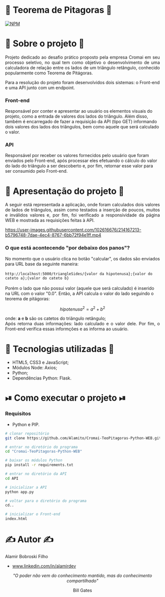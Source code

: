 # 🧮 Teorema de Pitagoras 🔺
[![NPM](https://img.shields.io/github/license/Alamito/Cromai-TeoPitagoras-Python-WEB)](https://github.com/Alamito/Cromai-TeoPitagoras-Python-WEB/blob/main/LICENSE)

# 📜 Sobre o projeto 📜
<p align="justify">
Projeto dedicado ao desafio prático proposto pela empresa Cromai em seu processo seletivo, no qual tem como objetivo o desenvolvimento de uma calculadora de relação entre os lados de um triângulo retângulo, conhecido popularmente como Teorema de Pitágoras.

Para a resolução do projeto foram desenvolvidos dois sistemas: o Front-end e uma API junto com um endpoint.

### Front-end
Responsável por conter e apresentar ao usuário os elementos visuais do projeto, como a entrada de valores dos lados do triângulo. Além disso, também é encarregado de fazer a requisição da API (tipo GET) informando dois valores dos lados dos triângulos, bem como aquele que será calculado o valor.

### API
Responsável por receber os valores fornecidos pelo usuário que foram enviados pelo Front-end, após processar eles efetuando o cálculo do valor do lado do triângulo a ser descoberto e, por fim, retornar esse valor para ser consumido pelo Front-end.
</p>

# 🎥 Apresentação do projeto 🎥
<p align="justify">
A seguir está representada a aplicação, onde foram calculados dois valores de lados de triângulos, assim como testados a inserção de poucos, muitos e inválidos valores e, por fim, foi verificado a responsividade da página WEB e mostrada as requisições feitas à API.
</p>

https://user-images.githubusercontent.com/102616676/214167213-b5796748-7dae-4ec4-8767-6bb72f94e1ff.mp4

<p align="justify">

### O que está acontecendo "por debaixo dos panos"?
No momento que o usuário clica no botão "calcular", os dados são enviados para URL base da seguinte maneira:<br/><br/>
`
http://localhost:5000/triangleSides/{valor da hipotenusa};{valor do cateto a};{valor do cateto b}
`
<br/><br/>
Porém o lado que não possui valor (aquele que será calculado) é inserido na URL com o valor "0.0". Então, a API calcula o valor do lado seguindo o teorema de pitágoras:
</p>

$$
   hipotenusa^2 = a^2 + b^2
$$

<p align="justify">
onde: <b>a</b> e <b>b</b> são os catetos do triãngulo retângulo;<br/>
Após retorna duas informações: lado calculado e o valor dele. Por fim, o Front-end verifica essas informções e as informa ao usuário.

</p>

# 🧬 Tecnologias utilizadas 🧬
- HTML5, CSS3 e JavaScript;
- Módulos Node: Axios;
- Python;
- Dependências Python: Flask.

# ⏯ Como executar o projeto ⏯

### Requisitos
- Python e PIP.

```bash
# clonar repositório
git clone https://github.com/Alamito/Cromai-TeoPitagoras-Python-WEB.git

# entrar no diretório do programa
cd "Cromai-TeoPitagoras-Python-WEB"

# baixar os módulos Python
pip install -r requirements.txt

# entrar no diretório da API
cd API

# inicializar a API
python app.py

# voltar para o diretório do programa
cd..

# inicializar o Front-end
index.html
```

# ✍️ Autor ✍️
Alamir Bobroski Filho 
- www.linkedin.com/in/alamirdev

<p align = "center"><em>"O poder não vem do conhecimento mantido, mas do conhecimento compartilhado"</em></p> <p align = "center">Bill Gates</p>

